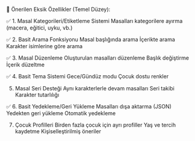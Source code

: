 🚀 Önerilen Eksik Özellikler (Temel Düzey):

✅ 1. Masal Kategorileri/Etiketleme Sistemi
Masalları kategorilere ayırma (macera, eğitici, uyku, vb.)

✅ 2. Basit Arama Fonksiyonu
Masal başlığında arama
İçerikte arama
Karakter isimlerine göre arama

✅ 3. Masal Düzenleme
Oluşturulan masalları düzenleme
Başlık değiştirme
İçerik düzeltme

✅ 4. Basit Tema Sistemi
Gece/Gündüz modu
Çocuk dostu renkler

5. Masal Seri Desteği
Aynı karakterlerle devam masalları
Seri takibi
Karakter tutarlılığı

✅ 6. Basit Yedekleme/Geri Yükleme
Masalları dışa aktarma (JSON)
Yedekten geri yükleme
Otomatik yedekleme

7. Çocuk Profilleri
Birden fazla çocuk için ayrı profiller
Yaş ve tercih kaydetme
Kişiselleştirilmiş öneriler
